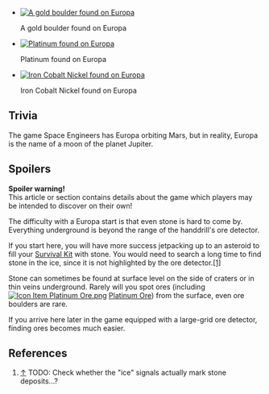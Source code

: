     
*   [![A gold boulder found on Europa](https://spaceengineers.wiki.gg/images/thumb/0/08/Gold_Boulder_on_Europa.png/120px-Gold_Boulder_on_Europa.png?719191)](https://spaceengineers.wiki.gg/wiki/File:Gold_Boulder_on_Europa.png "A gold boulder found on Europa")
    
    A gold boulder found on Europa
    
*   [![Platinum found on Europa](https://spaceengineers.wiki.gg/images/thumb/b/b9/Platinum_on_Europa_2024.png/120px-Platinum_on_Europa_2024.png?1be4de)](https://spaceengineers.wiki.gg/wiki/File:Platinum_on_Europa_2024.png "Platinum found on Europa")
    
    Platinum found on Europa
    
*   [![Iron Cobalt Nickel found on Europa](https://spaceengineers.wiki.gg/images/thumb/2/26/Iron_Cobalt_Nickel_on_Europa.png/120px-Iron_Cobalt_Nickel_on_Europa.png?1b1787)](https://spaceengineers.wiki.gg/wiki/File:Iron_Cobalt_Nickel_on_Europa.png "Iron Cobalt Nickel found on Europa")
    
    Iron Cobalt Nickel found on Europa
    

## Trivia

The game Space Engineers has Europa orbiting Mars, but in reality, Europa is the name of a moon of the planet Jupiter.

## Spoilers

**Spoiler warning!**  
This article or section contains details about the game which players may be intended to discover on their own!

The difficulty with a Europa start is that even stone is hard to come by. Everything underground is beyond the range of the handdrill's ore detector.

If you start here, you will have more success jetpacking up to an asteroid to fill your [Survival Kit](https://spaceengineers.wiki.gg/wiki/Survival_Kit "Survival Kit") with stone. You would need to search a long time to find stone in the ice, since it is not highlighted by the ore detector.[\[1\]](#cite_note-1)

Stone can sometimes be found at surface level on the side of craters or in thin veins underground. Rarely will you spot ores (including  [![Icon Item Platinum Ore.png](https://spaceengineers.wiki.gg/images/thumb/5/52/Icon_Item_Platinum_Ore.png/21px-Icon_Item_Platinum_Ore.png?587799)](https://spaceengineers.wiki.gg/wiki/Platinum_Ore "Platinum Ore") [Platinum Ore](https://spaceengineers.wiki.gg/wiki/Platinum_Ore "Platinum Ore")) from the surface, even ore boulders are rare.

If you arrive here later in the game equipped with a large-grid ore detector, finding ores becomes much easier.

## References

1.  [↑](#cite_ref-1 "Jump up") TODO: Check whether the "ice" signals actually mark stone deposits...?